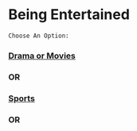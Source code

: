 # Being Entertained
```Choose An Option:```
### [Drama or Movies](drama-movies.md)
### OR
### [Sports](sports.md)
### OR
### [](.md)